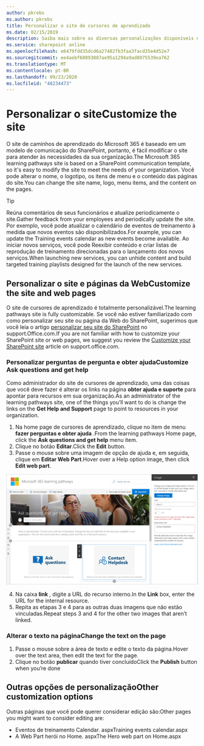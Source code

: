 ```yaml
---
author: pkrebs
ms.author: pkrebs
title: Personalizar o site de cursores de aprendizado
ms.date: 02/15/2019
description: Saiba mais sobre as diversas personalizações disponíveis nos caminhos de aprendizado do Microsoft 365
ms.service: sharepoint online
ms.openlocfilehash: e6479fdd35dcd6a27482fb3faa3facd35e4d52e7
ms.sourcegitcommit: ee4aebf60893887ae95a1294a9ad8975539ea762
ms.translationtype: MT
ms.contentlocale: pt-BR
ms.lasthandoff: 09/23/2020
ms.locfileid: "48234473"
---
```

# <a name="customize-the-site"></a><span data-ttu-id="40d7e-103">Personalizar o site</span><span class="sxs-lookup"><span data-stu-id="40d7e-103">Customize the site</span></span>

<span data-ttu-id="40d7e-104">O site de caminhos de aprendizado do Microsoft 365 é baseado em um modelo de comunicação do SharePoint, portanto, é fácil modificar o site para atender às necessidades da sua organização.</span><span class="sxs-lookup"><span data-stu-id="40d7e-104">The Microsoft 365 learning pathways site is based on a SharePoint communication template, so it's easy to modify the site to meet the needs of your organization.</span></span> <span data-ttu-id="40d7e-105">Você pode alterar o nome, o logotipo, os itens de menu e o conteúdo das páginas do site.</span><span class="sxs-lookup"><span data-stu-id="40d7e-105">You can change the site name, logo, menu items, and the content on the pages.</span></span> 

> [!TIP]
> <span data-ttu-id="40d7e-106">Reúna comentários de seus funcionários e atualize periodicamente o site.</span><span class="sxs-lookup"><span data-stu-id="40d7e-106">Gather feedback from your employees and periodically update the site.</span></span> <span data-ttu-id="40d7e-107">Por exemplo, você pode atualizar o calendário de eventos de treinamento à medida que novos eventos são disponibilizados.</span><span class="sxs-lookup"><span data-stu-id="40d7e-107">For example, you can update the Training events calendar as new events become available.</span></span> <span data-ttu-id="40d7e-108">Ao iniciar novos serviços, você pode Reexibir conteúdo e criar listas de reprodução de treinamento direcionadas para o lançamento dos novos serviços.</span><span class="sxs-lookup"><span data-stu-id="40d7e-108">When launching new services, you can unhide content and build targeted training playlists designed for the launch of the new services.</span></span> 

## <a name="customize-the-site-and-web-pages"></a><span data-ttu-id="40d7e-109">Personalizar o site e páginas da Web</span><span class="sxs-lookup"><span data-stu-id="40d7e-109">Customize the site and web pages</span></span>

<span data-ttu-id="40d7e-110">O site de cursores de aprendizado é totalmente personalizável.</span><span class="sxs-lookup"><span data-stu-id="40d7e-110">The learning pathways site is fully customizable.</span></span> <span data-ttu-id="40d7e-111">Se você não estiver familiarizado com como personalizar seu site ou página da Web do SharePoint, sugerimos que você leia o artigo [personalizar seu site do SharePoint](https://support.office.com/article/customize-your-sharepoint-site-320b43e5-b047-4fda-8381-f61e8ac7f59b) no support.Office.com.</span><span class="sxs-lookup"><span data-stu-id="40d7e-111">If you are not familiar with how to customize your SharePoint site or web pages, we suggest you review the [Customize your SharePoint site](https://support.office.com/article/customize-your-sharepoint-site-320b43e5-b047-4fda-8381-f61e8ac7f59b) article on support.office.com.</span></span> 

### <a name="customize-ask-questions-and-get-help"></a><span data-ttu-id="40d7e-112">Personalizar perguntas de pergunta e obter ajuda</span><span class="sxs-lookup"><span data-stu-id="40d7e-112">Customize Ask questions and get help</span></span>

<span data-ttu-id="40d7e-113">Como administrador do site de cursores de aprendizado, uma das coisas que você deve fazer é alterar os links na página **obter ajuda e suporte** para apontar para recursos em sua organização.</span><span class="sxs-lookup"><span data-stu-id="40d7e-113">As an administrator of the learning pathways site, one of the things you’ll want to do is change the links on the **Get Help and Support** page to point to resources in your organization.</span></span> 

1.  <span data-ttu-id="40d7e-114">Na home page de cursores de aprendizado, clique no item de menu **fazer perguntas e obter ajuda** .</span><span class="sxs-lookup"><span data-stu-id="40d7e-114">From the learning pathways Home page, click the **Ask questions and get help** menu item.</span></span>
2.  <span data-ttu-id="40d7e-115">Clique no botão **Editar**.</span><span class="sxs-lookup"><span data-stu-id="40d7e-115">Click the **Edit** button.</span></span>
3.  <span data-ttu-id="40d7e-116">Passe o mouse sobre uma imagem de opção de ajuda e, em seguida, clique em **Editar Web Part**.</span><span class="sxs-lookup"><span data-stu-id="40d7e-116">Hover over a Help option image, then click **Edit web part**.</span></span>

![cg-edithelp.png](media/cg-edithelp.png)

4.  <span data-ttu-id="40d7e-118">Na caixa **link** , digite a URL do recurso interno.</span><span class="sxs-lookup"><span data-stu-id="40d7e-118">In the **Link** box, enter the URL for the internal resource.</span></span> 
5.  <span data-ttu-id="40d7e-119">Repita as etapas 3 e 4 para as outras duas imagens que não estão vinculadas.</span><span class="sxs-lookup"><span data-stu-id="40d7e-119">Repeat steps 3 and 4 for the other two images that aren’t linked.</span></span>

### <a name="change-the-text-on-the-page"></a><span data-ttu-id="40d7e-120">Alterar o texto na página</span><span class="sxs-lookup"><span data-stu-id="40d7e-120">Change the text on the page</span></span>

1. <span data-ttu-id="40d7e-121">Passe o mouse sobre a área de texto e edite o texto da página.</span><span class="sxs-lookup"><span data-stu-id="40d7e-121">Hover over the text area, then edit the text for the page.</span></span> 
2. <span data-ttu-id="40d7e-122">Clique no botão **publicar** quando tiver concluído</span><span class="sxs-lookup"><span data-stu-id="40d7e-122">Click the **Publish** button when you’re done</span></span>

## <a name="other-customization-options"></a><span data-ttu-id="40d7e-123">Outras opções de personalização</span><span class="sxs-lookup"><span data-stu-id="40d7e-123">Other customization options</span></span>
<span data-ttu-id="40d7e-124">Outras páginas que você pode querer considerar edição são:</span><span class="sxs-lookup"><span data-stu-id="40d7e-124">Other pages you might want to consider editing are:</span></span>

- <span data-ttu-id="40d7e-125">Eventos de treinamento Calendar. aspx</span><span class="sxs-lookup"><span data-stu-id="40d7e-125">Training events calendar.aspx</span></span>
- <span data-ttu-id="40d7e-126">A Web Part herói no Home. aspx</span><span class="sxs-lookup"><span data-stu-id="40d7e-126">The Hero web part on Home.aspx</span></span>

